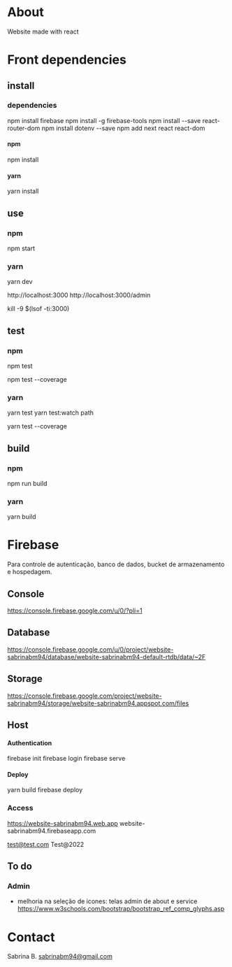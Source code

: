 # About
Website made with react


# Front dependencies
## install
### dependencies
npm install firebase
npm install -g firebase-tools
npm install --save react-router-dom
npm install dotenv --save
npm add next react react-dom

#### npm
npm install

#### yarn
yarn install

## use

### npm
npm start

### yarn
yarn dev

http://localhost:3000
http://localhost:3000/admin

kill -9 $(lsof -ti:3000)

## test
### npm
npm test

npm test --coverage

### yarn
yarn test
yarn test:watch path

yarn test --coverage

## build
### npm
npm run build

### yarn
yarn build

# Firebase
Para controle de autenticação, banco de dados, bucket de armazenamento e hospedagem.

## Console
https://console.firebase.google.com/u/0/?pli=1

## Database
https://console.firebase.google.com/u/0/project/website-sabrinabm94/database/website-sabrinabm94-default-rtdb/data/~2F

## Storage
https://console.firebase.google.com/project/website-sabrinabm94/storage/website-sabrinabm94.appspot.com/files


## Host
#### Authentication
firebase init
firebase login
firebase serve

#### Deploy
yarn build
firebase deploy

### Access
https://website-sabrinabm94.web.app
website-sabrinabm94.firebaseapp.com

test@test.com
Test@2022


## To do
### Admin
- melhoria na seleção de icones: telas admin de about e service
https://www.w3schools.com/bootstrap/bootstrap_ref_comp_glyphs.asp


# Contact
Sabrina B. 
sabrinabm94@gmail.com

